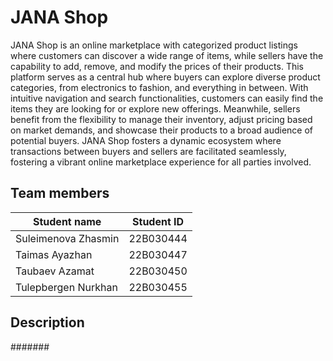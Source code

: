 
# JANA Shop

JANA Shop is an online marketplace with categorized product listings where customers can discover a wide range of items, while sellers have the capability to add, remove, and modify the prices of their products. This platform serves as a central hub where buyers can explore diverse product categories, from electronics to fashion, and everything in between. With intuitive navigation and search functionalities, customers can easily find the items they are looking for or explore new offerings. Meanwhile, sellers benefit from the flexibility to manage their inventory, adjust pricing based on market demands, and showcase their products to a broad audience of potential buyers. JANA Shop fosters a dynamic ecosystem where transactions between buyers and sellers are facilitated seamlessly, fostering a vibrant online marketplace experience for all parties involved.

## Team members

| Student name          | Student ID      |
|-----------------------|-----------------|
| Suleimenova Zhasmin   | 22B030444       |
| Taimas Ayazhan        | 22B030447       |
| Taubaev Azamat        | 22B030450       |
| Tulepbergen Nurkhan   | 22B030455       |

## Description

#######
